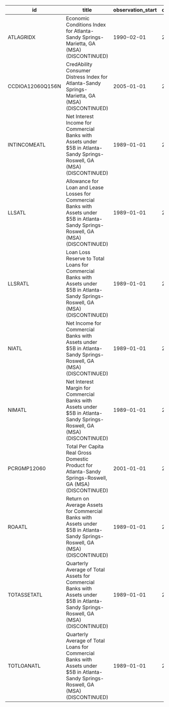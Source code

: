 | id               | title                                                                                                                                    | observation_start   | observation_end   |
|------------------|------------------------------------------------------------------------------------------------------------------------------------------|---------------------|-------------------|
| ATLAGRIDX        | Economic Conditions Index for Atlanta-Sandy Springs-Marietta, GA (MSA) (DISCONTINUED)                                                    | 1990-02-01          | 2019-12-01        |
| CCDIOA12060Q156N | CredAbility Consumer Distress Index for Atlanta-Sandy Springs-Marietta, GA (MSA) (DISCONTINUED)                                          | 2005-01-01          | 2013-01-01        |
| INTINCOMEATL     | Net Interest Income for Commercial Banks with Assets under $5B in Atlanta-Sandy Springs-Roswell, GA (MSA) (DISCONTINUED)                 | 1989-01-01          | 2020-07-01        |
| LLSATL           | Allowance for Loan and Lease Losses for Commercial Banks with Assets under $5B in Atlanta-Sandy Springs-Roswell, GA (MSA) (DISCONTINUED) | 1989-01-01          | 2020-07-01        |
| LLSRATL          | Loan Loss Reserve to Total Loans for Commercial Banks with Assets under $5B in Atlanta-Sandy Springs-Roswell, GA (MSA) (DISCONTINUED)    | 1989-01-01          | 2020-07-01        |
| NIATL            | Net Income for Commercial Banks with Assets under $5B in Atlanta-Sandy Springs-Roswell, GA (MSA) (DISCONTINUED)                          | 1989-01-01          | 2020-07-01        |
| NIMATL           | Net Interest Margin for Commercial Banks with Assets under $5B in Atlanta-Sandy Springs-Roswell, GA (MSA) (DISCONTINUED)                 | 1989-01-01          | 2020-07-01        |
| PCRGMP12060      | Total Per Capita Real Gross Domestic Product for Atlanta-Sandy Springs-Roswell, GA (MSA) (DISCONTINUED)                                  | 2001-01-01          | 2017-01-01        |
| ROAATL           | Return on Average Assets for Commercial Banks with Assets under $5B in Atlanta-Sandy Springs-Roswell, GA (MSA) (DISCONTINUED)            | 1989-01-01          | 2020-07-01        |
| TOTASSETATL      | Quarterly Average of Total Assets for Commercial Banks with Assets under $5B in Atlanta-Sandy Springs-Roswell, GA (MSA) (DISCONTINUED)   | 1989-01-01          | 2020-07-01        |
| TOTLOANATL       | Quarterly Average of Total Loans for Commercial Banks with Assets under $5B in Atlanta-Sandy Springs-Roswell, GA (MSA) (DISCONTINUED)    | 1989-01-01          | 2020-07-01        |